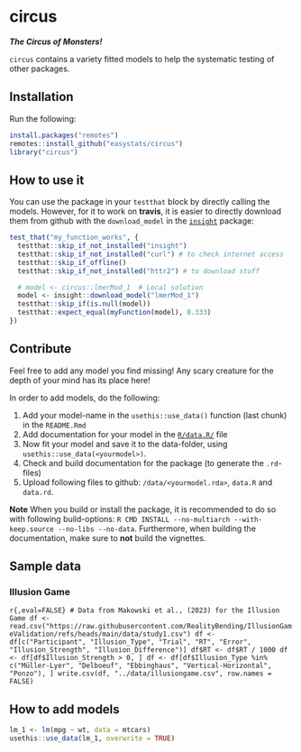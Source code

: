 
# circus

***The Circus of Monsters!***

`circus` contains a variety fitted models to help the systematic testing
of other packages.

## Installation

Run the following:

``` r
install.packages("remotes")
remotes::install_github("easystats/circus")
library("circus")
```

## How to use it

You can use the package in your `testthat` block by directly calling the
models. However, for it to work on **travis**, it is easier to directly
download them from github with the `download_model` in the
[`insight`](https://github.com/easystats/insight) package:

``` r
test_that("my_function_works", {
  testthat::skip_if_not_installed("insight")
  testthat::skip_if_not_installed("curl") # to check internet access
  testthat::skip_if_offline()
  testthat::skip_if_not_installed("httr2") # to download stuff

  # model <- circus::lmerMod_1  # Local solution
  model <- insight::download_model("lmerMod_1")
  testthat::skip_if(is.null(model))
  testthat::expect_equal(myFunction(model), 0.333)
})
```

## Contribute

Feel free to add any model you find missing! Any scary creature for the
depth of your mind has its place here!

In order to add models, do the following:

1.  Add your model-name in the `usethis::use_data()` function (last
    chunk) in the `README.Rmd`
2.  Add documentation for your model in the
    [`R/data.R/`](https://github.com/easystats/circus/blob/main/R/data.R)
    file
3.  Now fit your model and save it to the data-folder, using
    `usethis::use_data(<yourmodel>)`.
4.  Check and build documentation for the package (to generate the
    `.rd`-files)
5.  Upload following files to github: `/data/<yourmodel.rda>`, `data.R`
    and `data.rd`.

**Note** When you build or install the package, it is recommended to do
so with following build-options:
`R CMD INSTALL --no-multiarch --with-keep.source --no-libs --no-data`.
Furthermore, when building the documentation, make sure to **not** build
the vignettes.

## Sample data

### Illusion Game

`r{,eval=FALSE} # Data from Makowski et al., (2023) for the Illusion Game df <- read.csv("https://raw.githubusercontent.com/RealityBending/IllusionGameValidation/refs/heads/main/data/study1.csv") df <- df[c("Participant", "Illusion_Type", "Trial", "RT", "Error", "Illusion_Strength", "Illusion_Difference")] df$RT <- df$RT / 1000 df <- df[df$Illusion_Strength > 0, ] df <- df[df$Illusion_Type %in% c("Müller-Lyer", "Delboeuf", "Ebbinghaus", "Vertical-Horizontal", "Ponzo"), ] write.csv(df, "../data/illusiongame.csv", row.names = FALSE)`

## How to add models

``` r
lm_1 <- lm(mpg ~ wt, data = mtcars)
usethis::use_data(lm_1, overwrite = TRUE)
```
